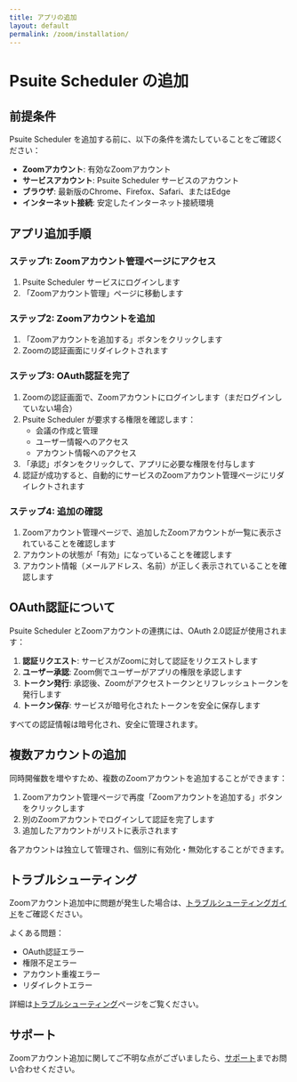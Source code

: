 ```yaml
---
title: アプリの追加
layout: default
permalink: /zoom/installation/
---
```


# Psuite Scheduler の追加

## 前提条件

Psuite Scheduler を追加する前に、以下の条件を満たしていることをご確認ください：

- **Zoomアカウント**: 有効なZoomアカウント
- **サービスアカウント**: Psuite Scheduler サービスのアカウント
- **ブラウザ**: 最新版のChrome、Firefox、Safari、またはEdge
- **インターネット接続**: 安定したインターネット接続環境

## アプリ追加手順

### ステップ1: Zoomアカウント管理ページにアクセス

1. Psuite Scheduler サービスにログインします
2. 「Zoomアカウント管理」ページに移動します

### ステップ2: Zoomアカウントを追加

1. 「Zoomアカウントを追加する」ボタンをクリックします
2. Zoomの認証画面にリダイレクトされます

### ステップ3: OAuth認証を完了

1. Zoomの認証画面で、Zoomアカウントにログインします（まだログインしていない場合）
2. Psuite Scheduler が要求する権限を確認します：
   - 会議の作成と管理
   - ユーザー情報へのアクセス
   - アカウント情報へのアクセス
3. 「承認」ボタンをクリックして、アプリに必要な権限を付与します
4. 認証が成功すると、自動的にサービスのZoomアカウント管理ページにリダイレクトされます

### ステップ4: 追加の確認

1. Zoomアカウント管理ページで、追加したZoomアカウントが一覧に表示されていることを確認します
2. アカウントの状態が「有効」になっていることを確認します
3. アカウント情報（メールアドレス、名前）が正しく表示されていることを確認します

## OAuth認証について

Psuite Scheduler とZoomアカウントの連携には、OAuth 2.0認証が使用されます：

1. **認証リクエスト**: サービスがZoomに対して認証をリクエストします
2. **ユーザー承認**: Zoom側でユーザーがアプリの権限を承認します
3. **トークン発行**: 承認後、Zoomがアクセストークンとリフレッシュトークンを発行します
4. **トークン保存**: サービスが暗号化されたトークンを安全に保存します

すべての認証情報は暗号化され、安全に管理されます。

## 複数アカウントの追加

同時開催数を増やすため、複数のZoomアカウントを追加することができます：

1. Zoomアカウント管理ページで再度「Zoomアカウントを追加する」ボタンをクリックします
2. 別のZoomアカウントでログインして認証を完了します
3. 追加したアカウントがリストに表示されます

各アカウントは独立して管理され、個別に有効化・無効化することができます。

## トラブルシューティング

Zoomアカウント追加中に問題が発生した場合は、[トラブルシューティングガイド](/zoom/troubleshooting/#zoomアカウントの追加)をご確認ください。

よくある問題：
- OAuth認証エラー
- 権限不足エラー
- アカウント重複エラー
- リダイレクトエラー

詳細は[トラブルシューティング](/zoom/troubleshooting/)ページをご覧ください。

## サポート

Zoomアカウント追加に関してご不明な点がございましたら、[サポート](/zoom/support/)までお問い合わせください。
